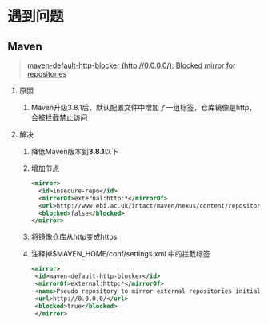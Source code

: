 # 遇到问题

## Maven

> [maven-default-http-blocker (http://0.0.0.0/): Blocked mirror for repositories](https://xingyun.blog.csdn.net/article/details/119038072)

1. 原因

   1. Maven升级3.8.1后，默认配置文件中增加了一组标签，仓库镜像是http，会被拦截禁止访问

2. 解决

   1. 降低Maven版本到**3.8.1**以下

   2. 增加节点

      ```xml
      <mirror>
        <id>insecure-repo</id>
        <mirrorOf>external:http:*</mirrorOf>
        <url>http://www.ebi.ac.uk/intact/maven/nexus/content/repositories/ebi-repo/</url>
        <blocked>false</blocked>
      </mirror>
      ```

   3. 将镜像仓库从http变成https

   4. 注释掉$MAVEN_HOME/conf/settings.xml 中的拦截标签

      ```xml
      <mirror>
       <id>maven-default-http-blocker</id>
       <mirrorOf>external:http:*</mirrorOf>
       <name>Pseudo repository to mirror external repositories initially using HTTP.</name>
       <url>http://0.0.0.0/</url>
       <blocked>true</blocked>
       </mirror>
      ```

      